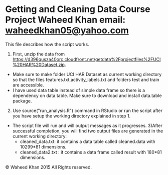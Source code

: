 Getting and Cleaning Data Course Project
Waheed Khan
email: waheedkhan05@yahoo.com
========================================
This file describes how the script works.
1) First, unzip the data from https://d396qusza40orc.cloudfront.net/getdata%2Fprojectfiles%2FUCI%20HAR%20Dataset.zip.
* Make sure to make folder UCI HAR Dataset as current working directory so that the files features.txt,activity_labels.txt and folders test and train are accessible.
* I have used data table instead of simple data frame so there is a dependency on data.table. Make sure to download and install data.table package.
2) Use source("run_analysis.R") command in RStudio or run the script after you have setup the working directory explained in step 1.
* The script file will run and will output messages as it progresses.
3)After successful completion, you will find two output files are generated in the current working directory:
  - cleaned_data.txt: it contains a data table called cleaned.data with 10299*81 dimensions.
  - cleaned_data2.txt : it contains a data frame called result with 180*81 dimensions.

© Waheed Khan 2015 All Rights reserved.